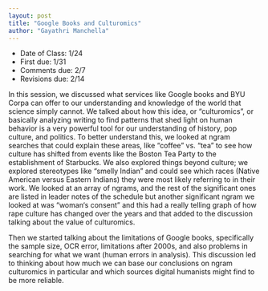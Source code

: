 ```yaml
---
layout: post
title: "Google Books and Culturomics"
author: "Gayathri Manchella"
---
```

- Date of Class: 1/24
- First due: 1/31
- Comments due: 2/7
- Revisions due: 2/14

In this session, we discussed what services like Google books and BYU Corpa can offer to our understanding and knowledge of the world that science simply cannot. We talked about how this idea, or “culturomics”, or basically analyzing writing to find patterns that shed light on human behavior is a very powerful tool for our understanding of history, pop culture, and politics. To better understand this, we looked at ngram searches that could explain these areas, like “coffee” vs. “tea” to see how culture has shifted from events like the Boston Tea Party to the establishment of Starbucks. We also explored things beyond culture; we explored stereotypes like “smelly Indian” and could see which races (Native American versus Eastern Indians) they were most likely referring to in their work. We looked at an array of ngrams, and the rest of the significant ones are listed in leader notes of the schedule but another significant ngram we looked at was “woman‘s consent” and this had a really telling graph of how rape culture has changed over the years and that added to the discussion talking about the value of culturomics. 

Then we started talking about the limitations of Google books, specifically the sample size, OCR error, limitations after 2000s, and also problems in searching for what we want (human errors in analysis). This discussion led to thinking about how much we can base our conclusions on ngram culturomics in particular and which sources digital humanists might find to be more reliable.
